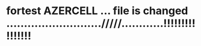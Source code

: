 # fortest AZERCELL ... file is changed .........................../////............!!!!!!!!!!!!!!!!
